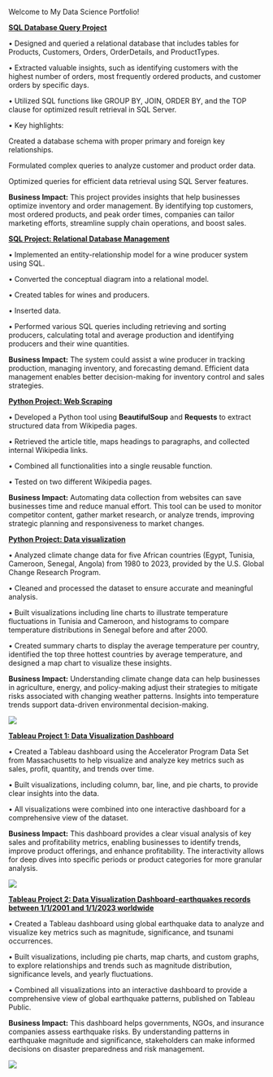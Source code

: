 
Welcome to My Data Science Portfolio!

[**SQL Database Query Project**](https://drive.google.com/file/d/1XDWDBR2VBBg52PwUxV2YZ2158zH3hAny/view?usp=sharing)

• Designed and queried a relational database that includes tables for Products, Customers, Orders, OrderDetails, and ProductTypes.

• Extracted valuable insights, such as identifying customers with the highest number of orders, most frequently ordered products, and customer orders by specific days.

• Utilized SQL functions like GROUP BY, JOIN, ORDER BY, and the TOP clause for optimized result retrieval in SQL Server.

• Key highlights:

   Created a database schema with proper primary and foreign key relationships.

   Formulated complex queries to analyze customer and product order data.

   Optimized queries for efficient data retrieval using SQL Server features.

**Business Impact:** This project provides insights that help businesses optimize inventory and order management. By identifying top customers, most ordered products, and peak order times, companies can tailor marketing efforts, streamline supply chain operations, and boost sales.

[**SQL Project: Relational Database Management**](https://drive.google.com/file/d/1IHJJ2A6gym034ZEWMPtVbBhRi04oVZd1/view?usp=sharing)

• Implemented an entity-relationship model for a wine producer system using SQL. 

• Converted the conceptual diagram into a relational model.

• Created tables for wines and producers.

• Inserted data.

• Performed various SQL queries including retrieving and sorting producers, calculating total and average production and identifying producers and their wine quantities.

**Business Impact:** The system could assist a wine producer in tracking production, managing inventory, and forecasting demand. Efficient data management enables better decision-making for inventory control and sales strategies.


[**Python Project: Web Scraping**](https://colab.research.google.com/drive/10vHBz1i-J7uscc0I2jJU_2S7EA_-lWOo?usp=sharing)

• Developed a Python tool using **BeautifulSoup** and **Requests** to extract structured data from Wikipedia pages. 

• Retrieved the article title, maps headings to paragraphs, and collected internal Wikipedia links. 

• Combined all functionalities into a single reusable function. 

• Tested on two different Wikipedia pages.

**Business Impact:** Automating data collection from websites can save businesses time and reduce manual effort. This tool can be used to monitor competitor content, gather market research, or analyze trends, improving strategic planning and responsiveness to market changes.

[**Python Project: Data visualization**](https://colab.research.google.com/drive/1pwZAB9R3HINIg3WCDcza7XJrJ0oBWfxX?usp=sharing)

• Analyzed climate change data for five African countries (Egypt, Tunisia, Cameroon, Senegal, Angola) from 1980 to 2023, provided by the U.S. Global Change Research Program.

• Cleaned and processed the dataset to ensure accurate and meaningful analysis.

• Built visualizations including line charts to illustrate temperature fluctuations in Tunisia and Cameroon, and histograms to compare temperature distributions in Senegal before and after 2000.

• Created summary charts to display the average temperature per country, identified the top three hottest countries by average temperature, and designed a map chart to visualize these insights.

**Business Impact:** Understanding climate change data can help businesses in agriculture, energy, and policy-making adjust their strategies to mitigate risks associated with changing weather patterns. Insights into temperature trends support data-driven environmental decision-making.

![](https://github.com/RajaHlioui/Raja_Hlioui_Portfolio/blob/main/images/Capture%20d'%C3%A9cran%202024-11-24%20142910.png)

[**Tableau Project 1: Data Visualization Dashboard**](https://public.tableau.com/views/TableauProject_17321202750010/Dashboard1?:language=en-US&:sid=&:display_count=n&:origin=viz_share_link)

• Created a Tableau dashboard using the Accelerator Program Data Set from Massachusetts to help visualize and analyze key metrics such as sales, profit, quantity, and trends over time. 

• Built visualizations, including column, bar, line, and pie charts, to provide clear insights into the data. 

• All visualizations were combined into one interactive dashboard for a comprehensive view of the dataset.

**Business Impact:** This dashboard provides a clear visual analysis of key sales and profitability metrics, enabling businesses to identify trends, improve product offerings, and enhance profitability. The interactivity allows for deep dives into specific periods or product categories for more granular analysis.

![](https://github.com/RajaHlioui/Raja_Hlioui_Portfolio/blob/main/images/Capture%20d'%C3%A9cran%202024-11-24%20155126.png)

[**Tableau Project 2: Data Visualization Dashboard-earthquakes records between 1/1/2001 and 1/1/2023 worldwide**](https://public.tableau.com/views/DataVisualizationWithTableauSoftware_17321357470830/Dashboard1?:language=en-US&:sid=&:redirect=auth&:display_count=n&:origin=viz_share_link)

• Created a Tableau dashboard using global earthquake data to analyze and visualize key metrics such as magnitude, significance, and tsunami occurrences.

• Built visualizations, including pie charts, map charts, and custom graphs, to explore relationships and trends such as magnitude distribution, significance levels, and yearly fluctuations.

• Combined all visualizations into an interactive dashboard to provide a comprehensive view of global earthquake patterns, published on Tableau Public.

**Business Impact:** This dashboard helps governments, NGOs, and insurance companies assess earthquake risks. By understanding patterns in earthquake magnitude and significance, stakeholders can make informed decisions on disaster preparedness and risk management.

![](https://github.com/RajaHlioui/Raja_Hlioui_Portfolio/blob/main/images/Capture%20d'%C3%A9cran%202024-11-24%20155723.png)
